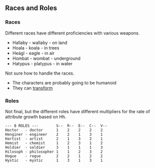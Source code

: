Races and Roles
---------------

### Races ###
Different races have different proficiencies with various weapons.

* Hallaby - wallaby  - on land
* Hoala   - koala    - in trees
* Heágl   - eagle    - in air
* Hombat  - wombat   - underground
* Hatypus - platypus - in water

Not sure how to handle the races.

* The characters are probably going to be humanoid
* They can [transform](http://en.wikipedia.org/wiki/Therianthropy)


### Roles ###
Not final, but the different roles have different multipliers for the rate of attribute growth based on Hh.

~~~
--- 8 ROLES ---        S--  R--  E--  C--  V--
Hoctor   - doctor      1    2    2    2    2
Henginer - engineer    2    2    1    3    1
Hartist  - artist      2    1    3    2    1
Hemist   - chemist     1    2    3    1    2
Holdier  - soldier     3    1    1    1    3
Hilosoph - philosopher 1    1    2    3    2
Hogue    - rogue       2    2    1    2    2
Hystic   - mystic      1    3    1    3    1
~~~

